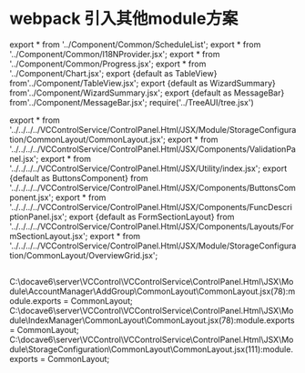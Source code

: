 # webpack 引入其他module方案

 

export * from '../Component/Common/ScheduleList';
export * from '../Component/Common/I18NProvider.jsx';
export * from '../Component/Common/Progress.jsx';
export * from '../Component/Chart.jsx';
export {default as TableView} from'../Component/TableView.jsx';
export {default as WizardSummary} from'../Component/WizardSummary.jsx';
export {default as MessageBar} from'../Component/MessageBar.jsx';
require('../TreeAUI/tree.jsx')

export * from '../../../../VCControlService/ControlPanel.Html/JSX/Module/StorageConfiguration/CommonLayout/CommonLayout.jsx';
export * from '../../../../VCControlService/ControlPanel.Html/JSX/Components/ValidationPanel.jsx';
export * from '../../../../VCControlService/ControlPanel.Html/JSX/Utility/index.jsx';
export {default as ButtonsComponent} from '../../../../VCControlService/ControlPanel.Html/JSX/Components/ButtonsComponent.jsx';
export * from '../../../../VCControlService/ControlPanel.Html/JSX/Components/FuncDescriptionPanel.jsx';
export {default as FormSectionLayout} from '../../../../VCControlService/ControlPanel.Html/JSX/Components/Layouts/FormSectionLayout.jsx';
export * from '../../../../VCControlService/ControlPanel.Html/JSX/Module/StorageConfiguration/CommonLayout/OverviewGrid.jsx';


##
 C:\docave6\server\VCControl\VCControlService\ControlPanel.Html\JSX\Module\AccountManager\AddGroup\CommonLayout\CommonLayout.jsx(78):module.exports = CommonLayout;
  C:\docave6\server\VCControl\VCControlService\ControlPanel.Html\JSX\Module\IndexManager\CommonLayout\CommonLayout.jsx(78):module.exports = CommonLayout;
  C:\docave6\server\VCControl\VCControlService\ControlPanel.Html\JSX\Module\StorageConfiguration\CommonLayout\CommonLayout.jsx(111):module.exports = CommonLayout;

